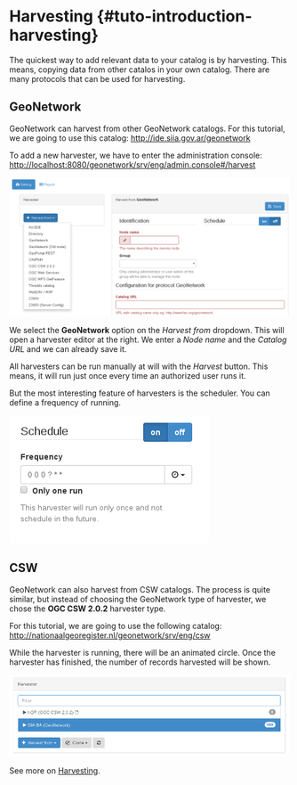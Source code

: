 # Harvesting {#tuto-introduction-harvesting}

The quickest way to add relevant data to your catalog is by harvesting. This means, copying data from other catalos in your own catalog. There are many protocols that can be used for harvesting.

## GeoNetwork

GeoNetwork can harvest from other GeoNetwork catalogs. For this tutorial, we are going to use this catalog: <http://ide.siia.gov.ar/geonetwork>

To add a new harvester, we have to enter the administration console: <http://localhost:8080/geonetwork/srv/eng/admin.console#/harvest>

![image](img/harvest1.png)

We select the **GeoNetwork** option on the *Harvest from* dropdown. This will open a harvester editor at the right. We enter a *Node name* and the *Catalog URL* and we can already save it.

All harvesters can be run manually at will with the *Harvest* button. This means, it will run just once every time an authorized user runs it.

But the most interesting feature of harvesters is the scheduler. You can define a frequency of running.

![image](img/harvester2.png)

## CSW

GeoNetwork can also harvest from CSW catalogs. The process is quite similar, but instead of choosing the GeoNetwork type of harvester, we chose the **OGC CSW 2.0.2** harvester type.

For this tutorial, we are going to use the following catalog: <http://nationaalgeoregister.nl/geonetwork/srv/eng/csw>

While the harvester is running, there will be an animated circle. Once the harvester has finished, the number of records harvested will be shown.

![image](img/harvester1.png)

See more on [Harvesting](/user-guide/harvesting/index.md).
